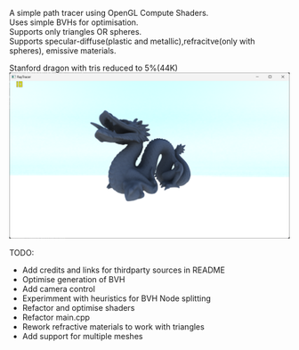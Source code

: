 A simple path tracer using OpenGL Compute Shaders.  
Uses simple BVHs for optimisation.  
Supports only triangles OR spheres.  
Supports specular-diffuse(plastic and metallic),refracitve(only with spheres), emissive materials.  

Stanford dragon with tris reduced to 5%(44K)
![Stanford Dragon05](https://github.com/SiddiqueB23/SimpleOpenGLPathTracer/blob/main/dragon_05.png?raw=true "Stanford Dragon05")

TODO:
- Add credits and links for thirdparty sources in README
- Optimise generation of BVH
- Add camera control
- Experimment with heuristics for BVH Node splitting
- Refactor and optimise shaders
- Refactor main.cpp
- Rework refractive materials to work with triangles
- Add support for multiple meshes
